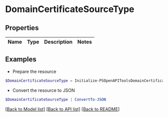 # DomainCertificateSourceType
## Properties

Name | Type | Description | Notes
------------ | ------------- | ------------- | -------------

## Examples

- Prepare the resource
```powershell
$DomainCertificateSourceType = Initialize-PSOpenAPIToolsDomainCertificateSourceType 
```

- Convert the resource to JSON
```powershell
$DomainCertificateSourceType | ConvertTo-JSON
```

[[Back to Model list]](../README.md#documentation-for-models) [[Back to API list]](../README.md#documentation-for-api-endpoints) [[Back to README]](../README.md)

